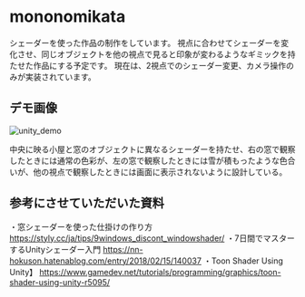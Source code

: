 # mononomikata
シェーダーを使った作品の制作をしています。
視点に合わせてシェーダーを変化させ、同じオブジェクトを他の視点で見ると印象が変わるようなギミックを持たせた作品にする予定です。
現在は、2視点でのシェーダー変更、カメラ操作のみが実装されています。

## デモ画像
![unity_demo](https://user-images.githubusercontent.com/71951771/201481177-89ecf0e2-e3ab-48f3-a976-fdaf32674974.png)

中央に映る小屋と窓のオブジェクトに異なるシェーダーを持たせ、右の窓で観察したときには通常の色彩が、左の窓で観察したときには雪が積もったような色合いが、他の視点で観察したときには画面に表示されないように設計している。

## 参考にさせていただいた資料
・窓シェーダーを使った仕掛けの作り方
https://styly.cc/ja/tips/9windows_discont_windowshader/
・7日間でマスターするUnityシェーダー入門
https://nn-hokuson.hatenablog.com/entry/2018/02/15/140037
・Toon Shader Using Unity】
https://www.gamedev.net/tutorials/programming/graphics/toon-shader-using-unity-r5095/
